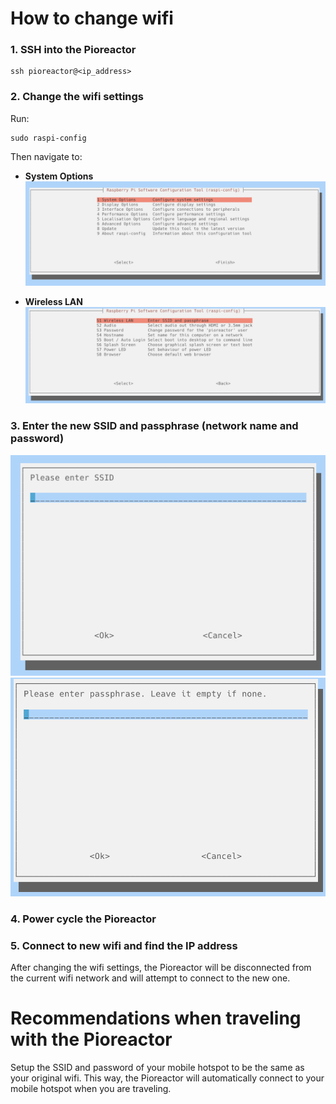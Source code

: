 # How to change wifi

### 1. SSH into the Pioreactor
```
ssh pioreactor@<ip_address>
```

### 2. Change the wifi settings
Run:
```
sudo raspi-config
```
Then navigate to:
- **System Options**
![Main Menu](images/1.png)

- **Wireless LAN**
![System Options](images/2.png)

### 3. Enter the new SSID and passphrase (network name and password)
![Wireless LAN](images/3.png)
![Passphrase](images/4.png)

### 4. Power cycle the Pioreactor

### 5. Connect to new wifi and find the IP address
After changing the wifi settings, the Pioreactor will be disconnected from the current wifi network and will attempt to connect to the new one. 


# Recommendations when traveling with the Pioreactor
Setup the SSID and password of your mobile hotspot to be the same as your original wifi. This way, the Pioreactor will automatically connect to your mobile hotspot when you are traveling.

